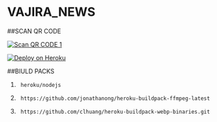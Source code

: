 # VAJIRA_NEWS
##SCAN QR CODE

[![Scan QR CODE 1](https://i.imgur.com/ouR5zv8.jpg)](https://forzenmd-qr-5368e6476296.herokuapp.com/)

[![Deploy on Heroku](https://www.herokucdn.com/deploy/button.svg)](https://dashboard.heroku.com/new?template=https://github.com/vajirabot1/VAJIRA_NEWS)

##BIULD PACKS

1)      heroku/nodejs

2)      https://github.com/jonathanong/heroku-buildpack-ffmpeg-latest

3)      https://github.com/clhuang/heroku-buildpack-webp-binaries.git
